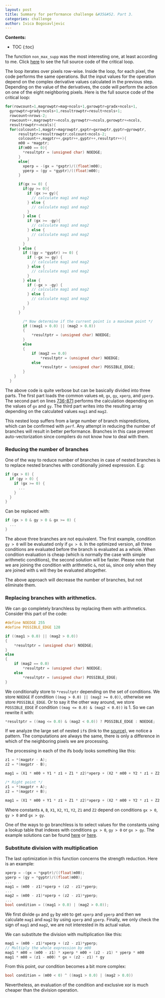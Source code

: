 ```yaml
---
layout: post
title: Summary for performance challenge &#35&#52. Part 3.
categories: challenge
author: Ivica Bogosavljevic
---
```


**Contents:**
* TOC
{:toc}

The function `non_max_supp` was the most interesting one, at least according to me. Click [here](https://github.com/dendibakh/perf_challenge4/blob/master/canny_baseline/canny_source.c#L719) to see the full source code of the critical loop.

The loop iterates over pixels row-wise. Inside the loop, for each pixel, the code performs the same operations. But the input values for the operation depend on the complex derivative values calculated in the previous step. Depending on the value of the derivatives, the code will perform the action on one of the eight neighboring pixels. Here is the full source code of the critical loop:

```cpp
for(rowcount=1,magrowptr=mag+ncols+1,gxrowptr=gradx+ncols+1,
  gyrowptr=grady+ncols+1,resultrowptr=result+ncols+1;
  rowcount<nrows-2; 
  rowcount++,magrowptr+=ncols,gyrowptr+=ncols,gxrowptr+=ncols,
  resultrowptr+=ncols){   
  for(colcount=1,magptr=magrowptr,gxptr=gxrowptr,gyptr=gyrowptr,
      resultptr=resultrowptr;colcount<ncols-2; 
      colcount++,magptr++,gxptr++,gyptr++,resultptr++){   
      m00 = *magptr;
      if(m00 == 0){
        *resultptr = (unsigned char) NOEDGE;
      }
      else{
        xperp = -(gx = *gxptr)/((float)m00);
        yperp = (gy = *gyptr)/((float)m00);
      }

      if(gx >= 0) {
        if(gy >= 0){
          if (gx >= gy){  
            // calculate mag1 and mag2
          } else {    
            // calculate mag1 and mag2
          }
        } else {
          if (gx >= -gy){
            // calculate mag1 and mag2
          } else {    
            // calculate mag1 and mag2
          }
        }
      } else {
        if ((gy = *gyptr) >= 0) {
          if (-gx >= gy) { 
            // calculate mag1 and mag2
          } else {
            // calculate mag1 and mag2
          }
        } else {
          if (-gx > -gy) {
            // calculate mag1 and mag2
          } else {
            // calculate mag1 and mag2
          }
        }
      } 

        /* Now determine if the current point is a maximum point */
        if ((mag1 > 0.0) || (mag2 > 0.0))
        {
            *resultptr = (unsigned char) NOEDGE;
        }
        else
        {    
            if (mag2 == 0.0)
                *resultptr = (unsigned char) NOEDGE;
            else
                *resultptr = (unsigned char) POSSIBLE_EDGE;
        }
    }
  }
```

The above code is quite verbose but can be basically divided into three parts. The first part loads the common values `m0`, `gx`, `gy`, `xperp`, and `yperp`. The second part on lines [736-871](https://github.com/dendibakh/perf_challenge4/blob/master/canny_baseline/canny_source.c#L736) performs the calculation depending on the values of `gx` and `gy`. The third part writes into the resulting array depending on the calculated values `mag1` and `mag2`.

This nested loop suffers from a large number of branch mispredictions, which can be confirmed with `perf`. Any attempt in reducing the number of branches will result in better performance. Branches in this case prevent auto-vectorization since compilers do not know how to deal with them.

### Reducing the number of branches

One of the way to reduce number of branches in case of nested branches is to replace nested branches with conditionally joined expression. E.g:

```cpp
if (gx > 0) {
  if (gy > 0) {
    if (gx >= 0) {
      ...
    }
  }
}
```

Can be replaced with:

```cpp
if (gx > 0 & gy > 0 & gx >= 0) {
  ...
}
```

The above three branches are not equivalent. The first example, condition `gy > 0` will be evaluated only if `gx > 0`. In the optimized version, all three conditions are evaluated before the branch is evaluated as a whole. When condition evaluation is cheap (which is normally the case with simple arithmetic conditions), the second solution will be faster. Please note that we are joining the condition with arithmetic `&`, not `&&`, since only when they are joined with `&` will they be evaluated altogether.

The above approach will decrease the number of branches, but not eliminate them. 

### Replacing branches with arithmetics.

We can go completely branchless by replacing them with arithmetics. Consider this part of the code:

```cpp
#define NOEDGE 255
#define POSSIBLE_EDGE 128

if ((mag1 > 0.0) || (mag2 > 0.0))
{
    *resultptr = (unsigned char) NOEDGE;
}
else
{    
    if (mag2 == 0.0)
        *resultptr = (unsigned char) NOEDGE;
    else
        *resultptr = (unsigned char) POSSIBLE_EDGE;
}
```

We conditionally store to `*resultptr` depending on the set of conditions. We store `NOEDGE` if condition `((mag > 0.0) || (mag2 >= 0.0))`, otherwise we store `POSSIBLE_EDGE`. Or to say it the other way around, we store `POSSIBLE_EDGE` if condition `((mag <= 0.0) & (mag2 < 0.0))` is 1. So we can rewrite it with:

```cpp
*resultptr = ((mag <= 0.0) & (mag2 < 0.0)) ? POSSIBLE_EDGE : NOEDGE;
```

If we analyze the large set of nested `if`s  (link to the [source](https://github.com/dendibakh/perf_challenge4/blob/master/canny_baseline/canny_source.c#L736)), we notice a pattern. The computations are always the same, there is only a difference in which of the neighboring pixels we are processing.

The processing in each of the ifs body looks something like this:

```cpp
z1 = *(magptr - A);
z2 = *(magptr - B);

mag1 = (X1 * m00 + Y1 * z1 + Z1 * z2)*xperp + (X2 * m00 + Y2 * z1 + Z2 * z2)*yperp;

/* Right point */
z1 = *(magptr + A);
z2 = *(magptr + B);

mag1 = (X1 * m00 + Y1 * z1 + Z1 * z2)*xperp + (X2 * m00 + Y2 * z1 + Z2 * z2)*yperp;
```

Where constants `A`, `B`, `X1`, `X2`, `Y1`, `Y2`, `Z1` and `Z2` depend on conditions `gx > 0`, `gy > 0` and `gx > gy`. 

One of the ways to go branchless is to select values for the constants using a lookup table that indexes with conditions `gx > 0`, `gy > 0` or `gx > gy`. The example solutions can be found [here](https://github.com/dendibakh/perf_challenge4/blob/master/Peter_Coffman/canny_source.c#L693) or [here](https://github.com/dendibakh/perf_challenge4/blob/master/Andrey_Evstyukhin/canny_source.c#L661).

### Substitute division with multiplication

The last optimization in this function concerns the strength reduction. Here is an example:

```cpp
xperp = -(gx = *gxptr)/((float)m00);
yperp = (gy = *gyptr)/((float)m00);
...
mag1 = (m00 - z1)*xperp + (z2 - z1)*yperp;
...
mag2 = (m00 - z1)*xperp + (z2 - z1)*yperp;
...
bool condition = ((mag1 > 0.0) | (mag2 > 0.0));
```

We first divide `gx` and `gy` by `m00` to get `xperp` and `yperp` and then we calculate `mag1` and `mag2` by using `xperp` and `yperp`. Finally, we only check the sign of `mag1` and `mag2`, we are not interested in its actual value.

We can substitute the division with multiplication like this:

```cpp
mag1 = (m00 - z1)*xperp + (z2 - z1)*yperp;
// Multiply the whole expression by m00
mag1 * m00 = (m00 - z1) * xperp * m00 + (z2 - z1) * yperp * m00
mag1 * m00 = (z1 - m00) * gx + (z2 - z1) * gy 
```

From this point, our condition becomes a bit more complex:

```cpp
bool condition = (m00 < 0) ^ ((mag1 > 0.0) | (mag2 > 0.0))
```

Nevertheless, an evaluation of the condition and exclusive xor is much cheaper than the division operation.
